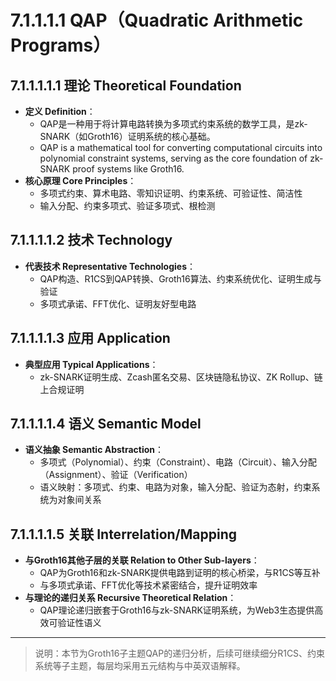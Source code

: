 # 7.1.1.1.1 QAP（Quadratic Arithmetic Programs）

## 7.1.1.1.1.1 理论 Theoretical Foundation

- **定义 Definition**：
  - QAP是一种用于将计算电路转换为多项式约束系统的数学工具，是zk-SNARK（如Groth16）证明系统的核心基础。
  - QAP is a mathematical tool for converting computational circuits into polynomial constraint systems, serving as the core foundation of zk-SNARK proof systems like Groth16.
- **核心原理 Core Principles**：
  - 多项式约束、算术电路、零知识证明、约束系统、可验证性、简洁性
  - 输入分配、约束多项式、验证多项式、根检测

## 7.1.1.1.1.2 技术 Technology

- **代表技术 Representative Technologies**：
  - QAP构造、R1CS到QAP转换、Groth16算法、约束系统优化、证明生成与验证
  - 多项式承诺、FFT优化、证明友好型电路

## 7.1.1.1.1.3 应用 Application

- **典型应用 Typical Applications**：
  - zk-SNARK证明生成、Zcash匿名交易、区块链隐私协议、ZK Rollup、链上合规证明

## 7.1.1.1.1.4 语义 Semantic Model

- **语义抽象 Semantic Abstraction**：
  - 多项式（Polynomial）、约束（Constraint）、电路（Circuit）、输入分配（Assignment）、验证（Verification）
  - 语义映射：多项式、约束、电路为对象，输入分配、验证为态射，约束系统为对象间关系

## 7.1.1.1.1.5 关联 Interrelation/Mapping

- **与Groth16其他子层的关联 Relation to Other Sub-layers**：
  - QAP为Groth16和zk-SNARK提供电路到证明的核心桥梁，与R1CS等互补
  - 与多项式承诺、FFT优化等技术紧密结合，提升证明效率
- **与理论的递归关系 Recursive Theoretical Relation**：
  - QAP理论递归嵌套于Groth16与zk-SNARK证明系统，为Web3生态提供高效可验证性语义

---

> 说明：本节为Groth16子主题QAP的递归分析，后续可继续细分R1CS、约束系统等子主题，每层均采用五元结构与中英双语解释。
